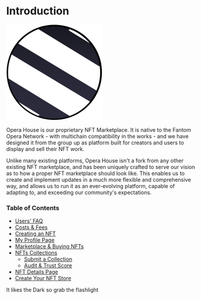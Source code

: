 # Introduction

![](<.gitbook/assets/OH Logo Round.png>)

Opera House is our proprietary NFT Marketplace. It is native to the Fantom Opera Network - with multichain compatibility in the works - and we have designed it from the group up as platform built for creators and users to display and sell their NFT work.

Unlike many existing platforms, Opera House isn't a fork from any other existing NFT marketplace, and has been uniquely crafted to serve our vision as to how a proper NFT marketplace should look like. This enables us to create and implement updates in a much more flexible and comprehensive way, and allows us to run it as an ever-evolving platform, capable of adapting to, and exceeding our community's expectations.

### Table of Contents

* [Users' FAQ](users-faq.md)
* [Costs  & Fees](costs-and-fees.md)
* [Creating an NFT](creating-an-nft.md)
* [My Profile Page](my-profile-page.md)
* [Marketplace & Buying NFTs](marketplace-and-buying-nfts.md)
* [NFTs Collections](nfts-collections/)
  * [Submit a Collection](nfts-collections/submit-a-collection.md)
  * [Audit & Trust Score](nfts-collections/audit-and-trust-score.md)
* [NFT Details Page](nft-details-page.md)
* [Create Your NFT Store](create-your-nft-store.md)

It likes the Dark so grab the flashlight
